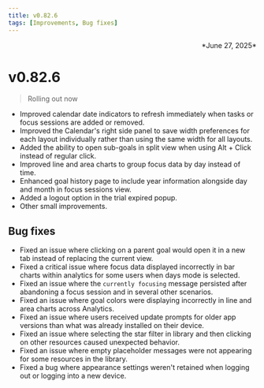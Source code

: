 ```yaml
---
title: v0.82.6
tags: [Improvements, Bug fixes]
---
```

<div align="right">*June 27, 2025*</div>

# v0.82.6
> Rolling out now
- Improved calendar date indicators to refresh immediately when tasks or focus sessions are added or removed.
- Improved the Calendar's right side panel to save width preferences for each layout individually rather than using the same width for all layouts.
- Added the ability to open sub-goals in split view when using Alt + Click instead of regular click.
- Improved line and area charts to group focus data by day instead of time.
- Enhanced goal history page to include year information alongside day and month in focus sessions view.
- Added a logout option in the trial expired popup.
- Other small improvements.

## Bug fixes
- Fixed an issue where clicking on a parent goal would open it in a new tab instead of replacing the current view.
- Fixed a critical issue where focus data displayed incorrectly in bar charts within analytics for some users when days mode is selected.
- Fixed an issue where the `currently focusing` message persisted after abandoning a focus session and in several other scenarios.
- Fixed an issue where goal colors were displaying incorrectly in line and area charts across Analytics.
- Fixed an issue where users received update prompts for older app versions than what was already installed on their device.
- Fixed an issue where selecting the star filter in library and then clicking on other resources caused unexpected behavior.
- Fixed an issue where empty placeholder messages were not appearing for some resources in the library.
- Fixed a bug where appearance settings weren't retained when logging out or logging into a new device.